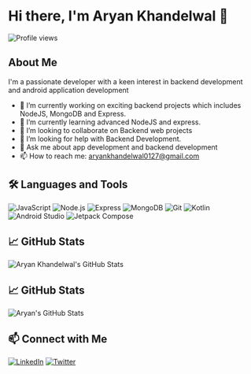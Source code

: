 # Hi there, I'm Aryan Khandelwal 👋

![Profile views](https://komarev.com/ghpvc/?username=0127aryan)

## About Me

I'm a passionate developer with a keen interest in backend development and android application development

- 🔭 I’m currently working on exciting backend projects which includes NodeJS, MongoDB and Express.
- 🌱 I’m currently learning advanced NodeJS and express.
- 👯 I’m looking to collaborate on Backend web projects
- 🤔 I’m looking for help with Backend Development.
- 💬 Ask me about app development and backend development
- 📫 How to reach me: aryankhandelwal0127@gmail.com

## 🛠️ Languages and Tools

![JavaScript](https://img.shields.io/badge/-JavaScript-000?style=flat&logo=javascript&logoWidth=50)
![Node.js](https://img.shields.io/badge/-Node.js-000?style=flat&logo=node.js&logoWidth=50)
![Express](https://img.shields.io/badge/-Express-000?style=flat&logo=express&logoWidth=50)
![MongoDB](https://img.shields.io/badge/-MongoDB-000?style=flat&logo=mongodb&logoWidth=50)
![Git](https://img.shields.io/badge/-Git-000?style=flat&logo=git&logoWidth=50)
![Kotlin](https://img.shields.io/badge/-Kotlin-000?style=flat&logo=kotlin&logoWidth=50)
![Android Studio](https://img.shields.io/badge/-Android%20Studio-000?style=flat&logo=android-studio&logoWidth=50)
![Jetpack Compose](https://img.shields.io/badge/-Jetpack%20Compose-000?style=flat&logo=jetpack-compose&logoWidth=50)


## 📈 GitHub Stats

![Aryan Khandelwal's GitHub Stats](https://github-readme-stats.vercel.app/api?username=0127aryan&show_icons=true&hide_border=true)

## 📈 GitHub Stats

![Aryan's GitHub Stats](https://img.shields.io/badge/GitHub-Stats-success?style=flat&logo=github&logoColor=white&labelColor=2ea44f&color=success&label=&message=Contributions)


## 📫 Connect with Me

[![LinkedIn](https://img.shields.io/badge/-LinkedIn-0077B5?style=flat&logo=LinkedIn&logoColor=white)]([https://www.linkedin.com/in/johnDoe](https://www.linkedin.com/in/aryan-khandelwal-796a2521b/))
[![Twitter](https://img.shields.io/badge/-Twitter-1DA1F2?style=flat&logo=Twitter&logoColor=white)]([https://twitter.com/johnDoe](https://twitter.com/AryanKh53383160))
